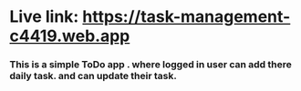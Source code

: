 # Live link: https://task-management-c4419.web.app

### This is a simple ToDo app . where logged in user can add there daily task. and can update their task.
